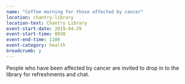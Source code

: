```yaml
---
name: "Coffee morning for those affected by cancer"
location: chantry-library
location-text: Chantry Library
event-start-date: 2019-04-29
event-start-time: 0930
event-end-time: 1100
event-category: health
breadcrumb: y
---
```


People who have been affected by cancer are invited to drop in to the library for refreshments and chat.
